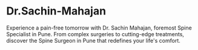 # Dr.Sachin-Mahajan
Experience a pain-free tomorrow with Dr. Sachin Mahajan, foremost Spine Specialist in Pune. From complex surgeries to cutting-edge treatments, discover the Spine Surgeon in Pune that redefines your life's comfort.
